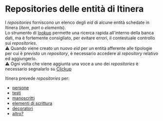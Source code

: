 # Repositories delle entità di Itinera
I _repositories_ forniscono un elenco degli _eid_ di alcune entità schedate in Itinera (_item_, _part_ o _elements_).  
Lo strumento di [lookup](lookup.md) permette una ricerca rapida all'interno della banca dati, ma è fortemente consigliato, per evitare errori, il contestuale controllo sui _repositories_.  
⚠️ Quando viene creato un nuovo _eid_ per un entità afferente alle tipologie per cui è previsto un _repository_, è necessario accedere al _repository_ relativo ed aggiungerlo.  
⚠️ Ogni volta che viene aggiunta una voce a uno dei _repositories_ è necessario segnalarlo su [Clickup]()

Itinera prevede _repositories_ per:

* [persone](https://docs.google.com/document/d/16FpaxeFzUwUajNawKctD3ZIA0ia3s3ND/edit?usp=sharing&ouid=112663865453613266465&rtpof=true&sd=true)
* [testi](https://docs.google.com/document/d/18AKDnxM6tn9NthxnVfgWf33Kcyus4nhQ/edit?usp=share_link&ouid=101839700255044641068&rtpof=true&sd=true)
* [manoscritti]()
* [elementi di scrittura]()
* [decoratori]()
* [altro?]()

